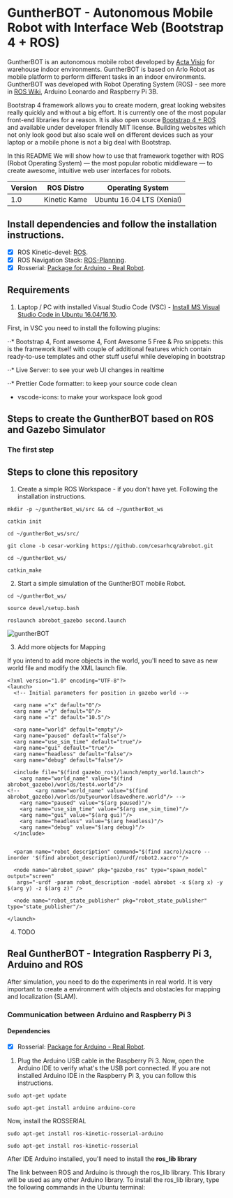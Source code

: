 # GuntherBOT - Autonomous Mobile Robot with Interface Web (Bootstrap 4 + ROS)

GuntherBOT is an autonomous mobile robot developed by [Acta Visio](http://www.acta-visio.com) for warehouse indoor environments. GuntherBOT is based on Arlo Robot as mobile platform to perform different tasks in an indoor environments. GuntherBOT was developed with Robot Operating System (ROS) - see more in [ROS Wiki](https://www.ros.org/), Arduino Leonardo and Raspberry Pi 3B. 

Bootstrap 4 framework allows you to create modern, great looking websites really quickly and without a big effort. It is currently one of the most popular front-end libraries for a reason. It is also open source [Bootstrap 4 + ROS](https://medium.com/husarion-blog/bootstrap-4-ros-creating-a-web-ui-for-your-robot-9a77a8e373f9) and available under developer friendly MIT license. Building websites which not only look good but also scale well on different devices such as your laptop or a mobile phone is not a big deal with Bootstrap.

In this README We will show how to use that framework together with ROS (Robot Operating System) — the most popular robotic middleware — to create awesome, intuitive web user interfaces for robots.

Version | ROS Distro | Operating System
------------ | ------------- | ------------
1.0 | Kinetic Kame | Ubuntu 16.04 LTS (Xenial)

## Install dependencies and follow the installation instructions.

- [x] ROS Kinetic-devel: [ROS](http://wiki.ros.org/kinetic/Installation/Ubuntu).
- [x] ROS Navigation Stack: [ROS-Planning](https://github.com/ros-planning/navigation).
- [x] Rosserial: [Package for Arduino - Real Robot](http://wiki.ros.org/rosserial).

## Requirements

1. Laptop / PC with installed Visual Studio Code (VSC) - [Install MS Visual Studio Code in Ubuntu 16.04/16.10](http://tipsonubuntu.com/2017/03/03/install-ms-visual-studio-code-ubuntu-16-0416-10/).

First, in VSC you need to install the following plugins:

⋅⋅* Bootstrap 4, Font awesome 4, Font Awesome 5 Free & Pro snippets: this is the framework itself with couple of additional features which contain ready-to-use templates and other stuff useful while developing in bootstrap

⋅⋅* Live Server: to see your web UI changes in realtime

⋅⋅* Prettier Code formatter: to keep your source code clean

- vscode-icons: to make your workspace look good

## Steps to create the GuntherBOT based on ROS and Gazebo Simulator

### The first step



## Steps to clone this repository

1. Create a simple ROS Workspace - if you don't have yet. Following the installation instructions.

```
mkdir -p ~/guntherBot_ws/src && cd ~/guntherBot_ws

catkin init

cd ~/guntherBot_ws/src/ 

git clone -b cesar-working https://github.com/cesarhcq/abrobot.git

cd ~/guntherBot_ws/

catkin_make

```

2. Start a simple simulation of the GuntherBOT mobile Robot.

```
cd ~/guntherBot_ws/

source devel/setup.bash

roslaunch abrobot_gazebo second.launch
```

![guntherBOT](https://user-images.githubusercontent.com/15223825/57947842-64adbf00-78b6-11e9-944c-1244ae82ffaa.jpg)

3. Add more objects for Mapping

If you intend to add more objects in the world, you'll need to save as new world file and modify the XML launch file. 

```
<?xml version="1.0" encoding="UTF-8"?>
<launch>
  <!-- Initial parameters for position in gazebo world -->

  <arg name ="x" default="0"/>
  <arg name ="y" default="0"/>
  <arg name ="z" default="10.5"/>

  <arg name="world" default="empty"/> 
  <arg name="paused" default="false"/>
  <arg name="use_sim_time" default="true"/>
  <arg name="gui" default="true"/>
  <arg name="headless" default="false"/>
  <arg name="debug" default="false"/>
  
  <include file="$(find gazebo_ros)/launch/empty_world.launch">
    <arg name="world_name" value="$(find abrobot_gazebo)/worlds/test4.world"/>
<!--     <arg name="world_name" value="$(find abrobot_gazebo)/worlds/putyourworldsavedhere.world"/> -->
    <arg name="paused" value="$(arg paused)"/>
    <arg name="use_sim_time" value="$(arg use_sim_time)"/>
    <arg name="gui" value="$(arg gui)"/>
    <arg name="headless" value="$(arg headless)"/>
    <arg name="debug" value="$(arg debug)"/>
  </include>

  
  <param name="robot_description" command="$(find xacro)/xacro --inorder '$(find abrobot_description)/urdf/robot2.xacro'"/>

  <node name="abrobot_spawn" pkg="gazebo_ros" type="spawn_model" output="screen"
   args="-urdf -param robot_description -model abrobot -x $(arg x) -y $(arg y) -z $(arg z)" />

  <node name="robot_state_publisher" pkg="robot_state_publisher" type="state_publisher"/>

</launch>
```

4. TODO

## Real GuntherBOT - Integration Raspberry Pi 3, Arduino and ROS

After simulation, you need to do the experiments in real world. It is very important to create a environment with objects and obstacles for mapping and localization (SLAM).

### Communication between Arduino and Raspberry Pi 3

#### Dependencies

- [x] Rosserial: [Package for Arduino - Real Robot](http://wiki.ros.org/rosserial).


1. Plug the Arduino USB cable in the Raspberry Pi 3. Now, open the Arduino IDE to verify what's the USB port connected. If you are not installed Arduino IDE in the Raspberry Pi 3, you can follow this instructions.

```
sudo apt-get update
```
```
sudo apt-get install arduino arduino-core
```
Now, install the ROSSERIAL

```
sudo apt-get install ros-kinetic-rosserial-arduino
```
```
sudo apt-get install ros-kinetic-rosserial
```

After IDE Arduino installed, you'll need to install the **ros_lib library**

The link between ROS and Arduino is through the ros_lib library. This library will be used as any other Arduino library. To install the ros_lib library, type the following commands in the Ubuntu terminal:

